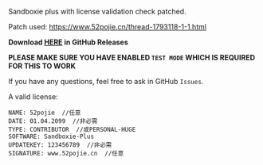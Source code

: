 Sandboxie plus with license validation check patched.

Patch used: https://www.52pojie.cn/thread-1793118-1-1.html

**Download [HERE](https://github.com/lyc8503/Sandboxie-crack/releases/tag/PreCompiled-20240120-1.9.6) in GitHub Releases**

**PLEASE MAKE SURE YOU HAVE ENABLED `TEST MODE` WHICH IS REQUIRED FOR THIS TO WORK**

If you have any questions, feel free to ask in GitHub `Issues`.

A valid license:

```
NAME: 52pojie  //任意
DATE: 01.04.2099  //非必需
TYPE: CONTRIBUTOR  //或PERSONAL-HUGE
SOFTWARE: Sandboxie-Plus
UPDATEKEY: 123456789  //非必需
SIGNATURE: www.52pojie.cn  //任意
```
